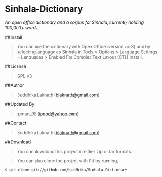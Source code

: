 # Sinhala-Dictionary
*An open office dictionary and a corpus for Sinhala, currently holding 100,000+ words.*

##Install
>You can use the dictionary with Open Office (version >= 3) and by selecting language as Sinhala in Tools > Options > Language Settings > Languages > Enabled For Complex Text Layout (CTL) 
Install.

##License
>GPL v3

##Author
>Buddhika Laknath (blaknath@gmail.com)

##Updated By
>ipman_98 (ipnpd@yahoo.com)

##Contact
>Buddhika Laknath (blaknath@gmail.com)

##Download
>You can download this project in either zip or tar formats.

>You can also clone the project with Git by running,

```git
$ git clone git://github.com/buddhika/Sinhala-Dictionary
```
